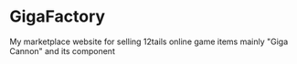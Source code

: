 # GigaFactory
My marketplace website for selling 12tails online game items mainly "Giga Cannon" and its component
